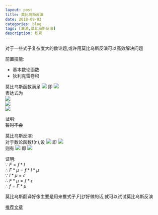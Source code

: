 ```yaml
---
layout: post
title: 莫比乌斯反演
date: 2018-09-03
categories: blog
tags: [算法,莫比乌斯反演]
description: 积累
---
```


对于一些式子复杂度大的数论题,或许用莫比乌斯反演可以高效解决问题  

前置技能:  
- 基本数论函数  
- 狄利克雷卷积  

莫比乌斯函数满足
<img src="http://latex.codecogs.com/gif.latex?\mu * I = \epsilon"/>
即
<img src="http://latex.codecogs.com/gif.latex?\sum_{d|n}\mu(d) = [n = 1]"/>  
表达式为  
<img src="http://latex.codecogs.com/gif.latex?n=0:\mu(n)=1"/>  
<img src="http://latex.codecogs.com/gif.latex?n=\prod_{p|n\&p\,is\,prime}p:\mu(n)=(-1)^{k}"/>  
<img src="http://latex.codecogs.com/gif.latex?otherwise:\mu(n)=0"/>

证明:  
~~暂时不会~~  

莫比乌斯反演:  
对于数论函数f(n),设
<img src="http://latex.codecogs.com/gif.latex?F(n) = \sum_{d|n}f(d)"/>
即
<img src="http://latex.codecogs.com/gif.latex?F = f * I"/>  
则有
<img src="http://latex.codecogs.com/gif.latex?f(n) = \sum_{d|n}F(d)*\mu(\frac{n}{d})"/>
即
<img src="http://latex.codecogs.com/gif.latex?f = F * \mu"/>

证明:  
$\because\;F=f*I$  
$\therefore\;F*\mu=f*I*\mu$  
$\because\;I*\mu=\epsilon$  
$\therefore\;F*\mu=f*\epsilon$  
$\therefore\;f=F*\mu$  

莫比乌斯翻译好像主要是用来推式子,F比f好做的话,就可以试试莫比乌斯反演

[推荐文章](https://www.cnblogs.com/qdscwyy/p/8012843.html)
